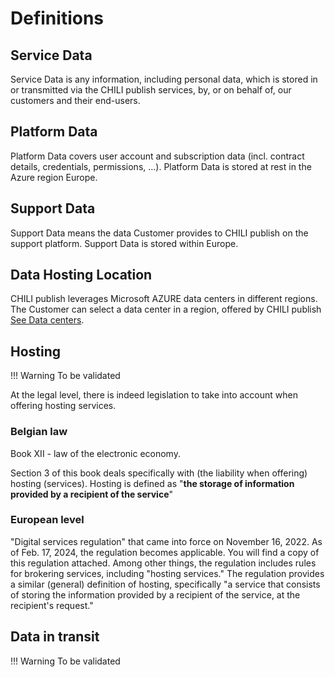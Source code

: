 # Definitions

## Service Data

Service Data is any information, including personal data, which is stored in or transmitted via the CHILI publish services, by, or on behalf of, our customers and their end-users.

## Platform Data

Platform Data covers user account and subscription data (incl. contract details, credentials, permissions, …).
Platform Data is stored at rest in the Azure region Europe.

## Support Data

Support Data means the data Customer provides to CHILI publish on the support platform. Support Data is stored within Europe.

## Data Hosting Location

CHILI publish leverages Microsoft AZURE data centers in different regions. The Customer can select a data center in a region, offered by CHILI publish [See Data centers](/CHILI-GraFx/trust/data-centers/).


## Hosting

!!! Warning
	To be validated

At the legal level, there is indeed legislation to take into account when offering hosting services.

### Belgian law

Book XII - law of the electronic economy. 

Section 3 of this book deals specifically with (the liability when offering) hosting (services). Hosting is defined as "**the storage of information provided by a recipient of the service**"

### European level

"Digital services regulation" that came into force on November 16, 2022. As of Feb. 17, 2024, the regulation becomes applicable. You will find a copy of this regulation attached. Among other things, the regulation includes rules for brokering services, including "hosting services." The regulation provides a similar (general) definition of hosting, specifically "a service that consists of storing the information provided by a recipient of the service, at the recipient's request."

## Data in transit

!!! Warning
	To be validated
